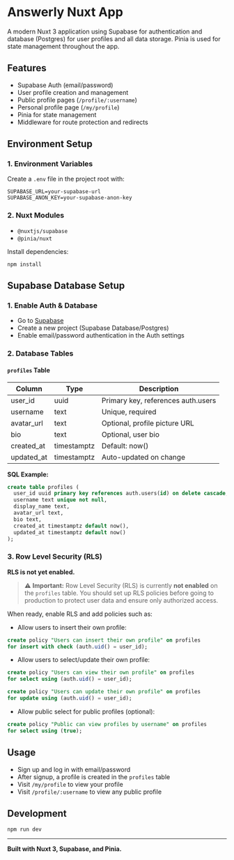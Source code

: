 # Answerly Nuxt App

A modern Nuxt 3 application using Supabase for authentication and database (Postgres) for user profiles and all data storage. Pinia is used for state management throughout the app.

## Features
- Supabase Auth (email/password)
- User profile creation and management
- Public profile pages (`/profile/:username`)
- Personal profile page (`/my/profile`)
- Pinia for state management
- Middleware for route protection and redirects

## Environment Setup

### 1. Environment Variables
Create a `.env` file in the project root with:
```
SUPABASE_URL=your-supabase-url
SUPABASE_ANON_KEY=your-supabase-anon-key
```

### 2. Nuxt Modules
- `@nuxtjs/supabase`
- `@pinia/nuxt`

Install dependencies:
```
npm install
```


## Supabase Database Setup

### 1. Enable Auth & Database
- Go to [Supabase](https://app.supabase.com/)
- Create a new project (Supabase Database/Postgres)
- Enable email/password authentication in the Auth settings

### 2. Database Tables

#### `profiles` Table
| Column      | Type    | Description                        |
|-------------|---------|------------------------------------|
| user_id     | uuid    | Primary key, references auth.users |
| username    | text    | Unique, required                   |
| avatar_url  | text    | Optional, profile picture URL      |
| bio         | text    | Optional, user bio                 |
| created_at  | timestamptz | Default: now()                 |
| updated_at  | timestamptz | Auto-updated on change         |

**SQL Example:**
```sql
create table profiles (
  user_id uuid primary key references auth.users(id) on delete cascade,
  username text unique not null,
  display_name text,
  avatar_url text,
  bio text,
  created_at timestamptz default now(),
  updated_at timestamptz default now()
);
```

### 3. Row Level Security (RLS)
**RLS is not yet enabled.**

> ⚠️ **Important:** Row Level Security (RLS) is currently **not enabled** on the `profiles` table. You should set up RLS policies before going to production to protect user data and ensure only authorized access.

When ready, enable RLS and add policies such as:

- Allow users to insert their own profile:
```sql
create policy "Users can insert their own profile" on profiles
for insert with check (auth.uid() = user_id);
```
- Allow users to select/update their own profile:
```sql
create policy "Users can view their own profile" on profiles
for select using (auth.uid() = user_id);

create policy "Users can update their own profile" on profiles
for update using (auth.uid() = user_id);
```
- Allow public select for public profiles (optional):
```sql
create policy "Public can view profiles by username" on profiles
for select using (true);
```

## Usage
- Sign up and log in with email/password
- After signup, a profile is created in the `profiles` table
- Visit `/my/profile` to view your profile
- Visit `/profile/:username` to view any public profile

## Development
```
npm run dev
```

---

**Built with Nuxt 3, Supabase, and Pinia.**